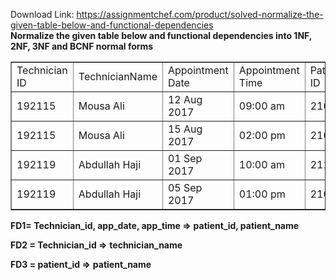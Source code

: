 Download Link: https://assignmentchef.com/product/solved-normalize-the-given-table-below-and-functional-dependencies
<br>
<strong>Normalize the given table below and functional dependencies into 1NF, 2NF, 3NF and BCNF normal forms</strong>

<table border="1" cellspacing="1" cellpadding="1">

 <tbody>

  <tr>

   <td>Technician ID</td>

   <td>TechnicianName</td>

   <td>Appointment Date</td>

   <td>Appointment Time</td>

   <td>Patient ID</td>

   <td>Patient Name</td>

  </tr>

  <tr>

   <td>192115</td>

   <td>Mousa Ali</td>

   <td>12 Aug 2017</td>

   <td>09:00 am</td>

   <td>21018</td>

   <td>Omar Hassan</td>

  </tr>

  <tr>

   <td>192115</td>

   <td>Mousa Ali</td>

   <td>15 Aug 2017</td>

   <td>02:00 pm</td>

   <td>21020</td>

   <td>Kamal Ali</td>

  </tr>

  <tr>

   <td>192119</td>

   <td>Abdullah Haji</td>

   <td>01 Sep 2017</td>

   <td>10:00 am</td>

   <td>21119</td>

   <td>Khalid Ahmed</td>

  </tr>

  <tr>

   <td>192119</td>

   <td>Abdullah Haji</td>

   <td>05 Sep 2017</td>

   <td>01:00 pm</td>

   <td>21018</td>

   <td>Omar Hassan</td>

  </tr>

 </tbody>

</table>

<strong>FD1= Technician_id, app_date, app_time =&gt;</strong> <strong>patient_id, patient_name</strong>

<strong>FD2 = Technician_id =&gt;</strong> <strong>technician_name</strong>

<strong>FD3 = patient_id =&gt;</strong> <strong>patient_name</strong>
